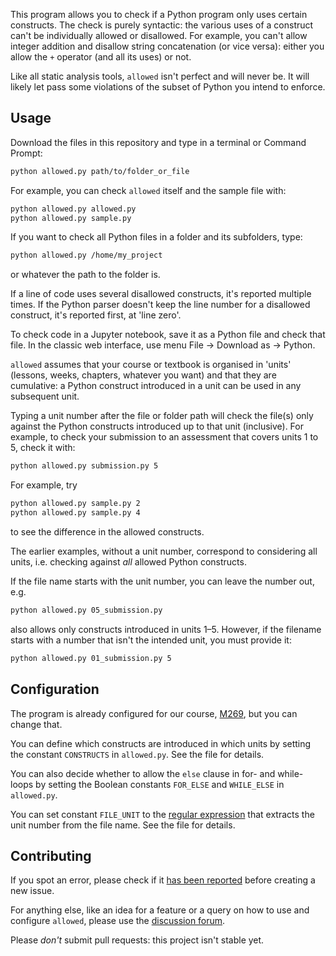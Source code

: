 This program allows you to check if a Python program only uses certain constructs.
The check is purely syntactic: the various uses of a construct can't be
individually allowed or disallowed. For example, you can't allow integer addition
and disallow string concatenation (or vice versa): either you allow
the `+` operator (and all its uses) or not.

Like all static analysis tools, `allowed` isn't perfect and will never be.
It will likely let pass some violations of the subset of Python you intend to enforce.

## Usage
Download the files in this repository and type in a terminal or Command Prompt:
```bash
python allowed.py path/to/folder_or_file
```
For example, you can check `allowed` itself and the sample file with:
```bash
python allowed.py allowed.py
python allowed.py sample.py
```
If you want to check all Python files in a folder and its subfolders, type:
```bash
python allowed.py /home/my_project
```
or whatever the path to the folder is.

If a line of code uses several disallowed constructs, it's reported multiple times.
If the Python parser doesn't keep the line number for a disallowed construct,
it's reported first, at 'line zero'.

To check code in a Jupyter notebook, save it as a Python file and check that file.
In the classic web interface, use menu File -> Download as -> Python.

`allowed` assumes that your course or textbook is organised in 'units'
(lessons, weeks, chapters, whatever you want) and that they are cumulative:
a Python construct introduced in a unit can be used in any subsequent unit.

Typing a unit number after the file or folder path will check the file(s)
only against the Python constructs introduced up to that unit (inclusive).
For example, to check your submission to an assessment that covers units 1 to 5,
check it with:
```bash
python allowed.py submission.py 5
```
For example, try
```bash
python allowed.py sample.py 2
python allowed.py sample.py 4
```
to see the difference in the allowed constructs.

The earlier examples, without a unit number, correspond to considering all units,
i.e. checking against _all_ allowed Python constructs.

If the file name starts with the unit number, you can leave the number out, e.g.
```bash
python allowed.py 05_submission.py
```
also allows only constructs introduced in units 1–5. However, if the filename
starts with a number that isn't the intended unit, you must provide it:
```bash
python allowed.py 01_submission.py 5
```

## Configuration
The program is already configured for our course,
[M269](https://www.open.ac.uk/courses/modules/m269), but you can change that.

You can define which constructs are introduced in which units by setting
the constant `CONSTRUCTS` in `allowed.py`. See the file for details.

You can also decide whether to allow the `else` clause in for- and while-loops
by setting the Boolean constants `FOR_ELSE` and `WHILE_ELSE` in `allowed.py`.

You can set constant `FILE_UNIT` to the
[regular expression](https://docs.python.org/3/howto/regex.html)
that extracts the unit number from the file name. See the file for details.

## Contributing
If you spot an error, please check if it
[has been reported](https://github.com/dsa-ou/allowed/issues)
before creating a new issue.

For anything else, like an idea for a feature or
a query on how to use and configure `allowed`, please use the
[discussion forum](https://github.com/dsa-ou/allowed/discussion).

Please _don't_ submit pull requests: this project isn't stable yet.